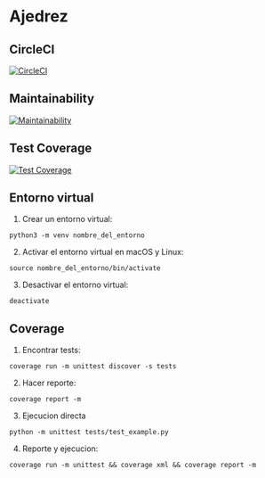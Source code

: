 # Ajedrez

## CircleCI
[![CircleCI](https://dl.circleci.com/status-badge/img/gh/um-computacion-tm/ajedrez-2024-AugustoGiuffrida/tree/develop.svg?style=svg)](https://dl.circleci.com/status-badge/redirect/gh/um-computacion-tm/ajedrez-2024-AugustoGiuffrida/tree/develop)

## Maintainability
[![Maintainability](https://api.codeclimate.com/v1/badges/7a72c784af7a29857334/maintainability)](https://codeclimate.com/github/um-computacion-tm/ajedrez-2024-AugustoGiuffrida/maintainability)

## Test Coverage 
[![Test Coverage](https://api.codeclimate.com/v1/badges/7a72c784af7a29857334/test_coverage)](https://codeclimate.com/github/um-computacion-tm/ajedrez-2024-AugustoGiuffrida/test_coverage)

## Entorno virtual

1. Crear un entorno virtual:
```shell
python3 -m venv nombre_del_entorno
```

2.  Activar el entorno virtual en macOS y Linux:
```shell
source nombre_del_entorno/bin/activate
```

3. Desactivar el entorno virtual:
```shell
deactivate
```

## Coverage 

1. Encontrar tests:
```shell
coverage run -m unittest discover -s tests
```

2. Hacer reporte:
```shell
coverage report -m
```

3. Ejecucion directa
```shell
python -m unittest tests/test_example.py
```

4. Reporte y ejecucion:
```shell
coverage run -m unittest && coverage xml && coverage report -m
```

